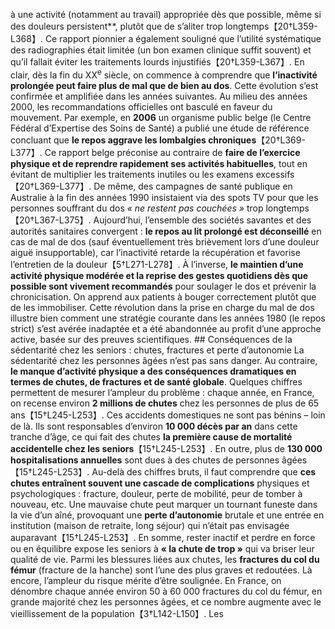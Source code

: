 à une activité (notamment au travail) appropriée dès que possible, même si des douleurs persistent**, plutôt que de s’aliter trop longtemps【20†L359-L368】. Ce rapport pionnier a également souligné que l’utilité systématique des radiographies était limitée (un bon examen clinique suffit souvent) et qu’il fallait éviter les traitements lourds injustifiés【20†L359-L367】. En clair, dès la fin du XX<sup>e</sup> siècle, on commence à comprendre que **l’inactivité prolongée peut faire plus de mal que de bien au dos**. Cette évolution s’est confirmée et amplifiée dans les années suivantes. Au milieu des années 2000, les recommandations officielles ont basculé en faveur du mouvement. Par exemple, en **2006** un organisme public belge (le Centre Fédéral d’Expertise des Soins de Santé) a publié une étude de référence concluant que **le repos aggrave les lombalgies chroniques**【20†L369-L377】. Ce rapport belge préconise au contraire de **faire de l’exercice physique et de reprendre rapidement ses activités habituelles**, tout en évitant de multiplier les traitements inutiles ou les examens excessifs【20†L369-L377】. De même, des campagnes de santé publique en Australie à la fin des années 1990 insistaient via des spots TV pour que les personnes souffrant du dos *« ne restent pas couchées »* trop longtemps【20†L367-L375】. Aujourd’hui, l’ensemble des sociétés savantes et des autorités sanitaires convergent : **le repos au lit prolongé est déconseillé** en cas de mal de dos (sauf éventuellement très brièvement lors d’une douleur aiguë insupportable), car l’inactivité retarde la récupération et favorise l’entretien de la douleur【5†L271-L278】. À l’inverse, **le maintien d’une activité physique modérée et la reprise des gestes quotidiens dès que possible sont vivement recommandés** pour soulager le dos et prévenir la chronicisation. On apprend aux patients à bouger correctement plutôt que de les immobiliser. Cette révolution dans la prise en charge du mal de dos illustre bien comment une stratégie courante dans les années 1980 (le repos strict) s’est avérée inadaptée et a été abandonnée au profit d’une approche active, basée sur des preuves scientifiques. ## Conséquences de la sédentarité chez les seniors : chutes, fractures et perte d’autonomie La sédentarité chez les personnes âgées n’est pas sans danger. Au contraire, **le manque d’activité physique a des conséquences dramatiques en termes de chutes, de fractures et de santé globale**. Quelques chiffres permettent de mesurer l’ampleur du problème : chaque année, en France, on recense environ **2 millions de chutes** chez les personnes de plus de 65 ans【15†L245-L253】. Ces accidents domestiques ne sont pas bénins – loin de là. Ils sont responsables d’environ **10 000 décès par an** dans cette tranche d’âge, ce qui fait des chutes **la première cause de mortalité accidentelle chez les seniors**【15†L245-L253】. En outre, plus de **130 000 hospitalisations annuelles** sont dues à des chutes de personnes âgées【15†L245-L253】. Au-delà des chiffres bruts, il faut comprendre que **ces chutes entraînent souvent une cascade de complications** physiques et psychologiques : fracture, douleur, perte de mobilité, peur de tomber à nouveau, etc. Une mauvaise chute peut marquer un tournant funeste dans la vie d’un aîné, provoquant une **perte d’autonomie** brutale et une entrée en institution (maison de retraite, long séjour) qui n’était pas envisagée auparavant【15†L245-L253】. En somme, rester inactif et perdre en force ou en équilibre expose les seniors à **« la chute de trop »** qui va briser leur qualité de vie. Parmi les blessures liées aux chutes, les **fractures du col du fémur** (fracture de la hanche) sont l’une des plus graves et redoutées. Là encore, l’ampleur du risque mérite d’être soulignée. En France, on dénombre chaque année environ 50 à 60 000 fractures du col du fémur, en grande majorité chez les personnes âgées, et ce nombre augmente avec le vieillissement de la population【3†L142-L150】. Les